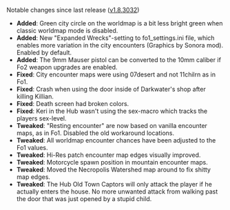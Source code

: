 Notable changes since last release ([v1.8.3032](https://github.com/rotators/Fo1in2/releases/tag/v1.8.3032))

- **Added**: Green city circle on the worldmap is a bit less bright green when classic worldmap mode is disabled.
- **Added**: New "Expanded Wrecks"-setting to fo1_settings.ini file, which enables more variation in the city encounters (Graphics by Sonora mod). Enabled by default.
- **Added**: The 9mm Mauser pistol can be converted to the 10mm caliber if Fo2 weapon upgrades are enabled.
- **Fixed**: City encounter maps were using 07desert and not 11chilrn as in Fo1.
- **Fixed**: Crash when using the door inside of Darkwater's shop after killing Killian.
- **Fixed**: Death screen had broken colors.
- **Fixed**: Keri in the Hub wasn't using the sex-macro which tracks the players sex-level.
- **Tweaked**: "Resting encounter" are now based on vanilla encounter maps, as in Fo1. Disabled the old workaround locations.
- **Tweaked**: All worldmap encounter chances have been adjusted to the Fo1 values.
- **Tweaked**: Hi-Res patch encounter map edges visually improved.
- **Tweaked**: Motorcycle spawn position in mountain encounter maps.
- **Tweaked**: Moved the Necropolis Watershed map around to fix shitty map edges.
- **Tweaked**: The Hub Old Town Captors will only attack the player if he actually enters the house. No more unwanted attack from walking past the door that was just opened by a stupid child.

